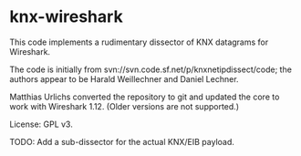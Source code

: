 # knx-wireshark

This code implements a rudimentary dissector of KNX datagrams for Wireshark.

The code is initially from svn://svn.code.sf.net/p/knxnetipdissect/code;
the authors appear to be Harald Weillechner and Daniel Lechner.

Matthias Urlichs converted the repository to git and updated the core to
work with Wireshark 1.12. (Older versions are not supported.)

License: GPL v3.

TODO: Add a sub-dissector for the actual KNX/EIB payload.
